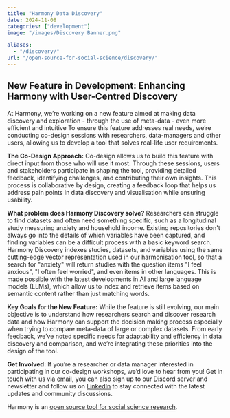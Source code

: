 ```yaml
---
title: "Harmony Data Discovery"
date: 2024-11-08
categories: ["development"]
image: "/images/Discovery Banner.png"

aliases:
  - "/discovery/"
url: "/open-source-for-social-science/discovery/"
---
```


## New Feature in Development: Enhancing Harmony with User-Centred Discovery
At Harmony, we’re working on a new feature aimed at making data discovery and exploration - through the use of meta-data - even more efficient and intuitive To ensure this feature addresses real needs, we’re conducting co-design sessions with researchers, data-managers and other users, allowing us to develop a tool that solves real-life user requirements.


**The Co-Design Approach:**
Co-design allows us to build this feature with direct input from those who will use it most. Through these sessions, users and stakeholders participate in shaping the tool, providing detailed feedback, identifying challenges, and contributing their own insights. This process is collaborative by design, creating a feedback loop that helps us address pain points in data discovery and visualisation while ensuring usability.


**What problem does Harmony Discovery solve?**
Researchers can struggle to find datasets and often need something specific, such as a longitudinal study measuring anxiety and household income. Existing repositories don't always go into the details of which variables have been captured, and finding variables can be a difficult process with a basic keyword search. Harmony Discovery indexes studies, datasets, and variables using the same cutting-edge vector representation used in our harmonisation tool, so that a search for "anxiety" will return studies with the question items "I feel anxious", "I often feel worried", and even items in other languages. This is made possible with the latest developments in AI and large language models (LLMs), which allow us to index and retrieve items based on semantic content rather than just matching words.


**Key Goals for the New Feature:**
While the feature is still evolving, our main objective is to understand how researchers search and discover research data and how Harmony can support the decision making process especially when trying to compare meta-data of large or complex datasets. From early feedback, we’ve noted specific needs for adaptability and efficiency in data discovery and comparison, and we’re integrating these priorities into the design of the tool. 

**Get Involved:**
If you’re a researcher or data manager interested in participating in our co-design workshops, we’d love to hear from you! Get in touch with us via [email](mailto:rachel.gomes@ucl.ac.uk), you can also sign up to our [Discord](https://discord.gg/harmonydata) server and newsletter and follow us on [LinkedIn](https://www.linkedin.com/company/harmonydata/) to stay connected with the latest updates and community discussions.


Harmony is an [open source tool for social science research](/open-source-for-social-science/).
